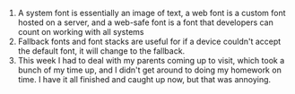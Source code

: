 1. A system font is essentially an image of text, a web font is a custom font hosted on a server, and a web-safe font is a font that developers can count on working with all systems
2. Fallback fonts and font stacks are useful for if a device couldn't accept the default font, it will change to the fallback.
3. This week I had to deal with my parents coming up to visit, which took a bunch of my time up, and I didn't get around to doing my homework on time. I have it all finished and caught up now, but that was annoying.
